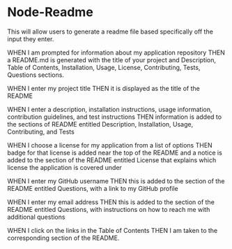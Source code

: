 # Node-Readme
This will allow users to generate a readme file based specifically off the input they enter.


WHEN I am prompted for information about my application repository
THEN a README.md is generated with the title of your
project and Description, Table of Contents, Installation,
Usage, License, Contributing, Tests, Questions sections.

WHEN I enter my project title
THEN it is displayed as the title of the README

WHEN I enter a description, installation instructions, usage information,
contribution guidelines, and test instructions
THEN information is added to the sections of README entitled
Description, Installation, Usage, Contributing, and Tests

WHEN I choose a license for my application from a list of options
THEN badge for that license is added near the top of the README and a
notice is added to the section of the README entitled License that explains
which license the application is covered under

WHEN I enter my GitHub username
THEN this is added to the section of the README entitled Questions, with a link
to my GitHub profile

WHEN I enter my email address
THEN this is added to the section of the README entitled Questions, with
instructions on how to reach me with additional questions

WHEN I click on the links in the Table of Contents
THEN I am taken to the corresponding section of the README.
